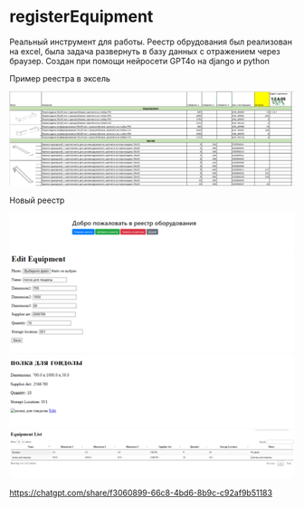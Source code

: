 # registerEquipment

Реальный инструмент для работы. Реестр обрудования был реализован на excel, была задача развернуть в базу данных с отражением через браузер.
Создан при помощи нейросети GPT4o на django и python

Пример реестра в эксель

![picture](https://github.com/SergeyBorozdin/equipmentRegistry/blob/main/registr%20old.png)


Новый реестр

![picture](https://github.com/SergeyBorozdin/equipmentRegistry/blob/main/registr%20new1.png)
![picture1](https://github.com/SergeyBorozdin/equipmentRegistry/blob/main/registr%20new%202.png)
![picture2](https://github.com/SergeyBorozdin/equipmentRegistry/blob/main/registr%20new%203.png)
![picture2](https://github.com/SergeyBorozdin/equipmentRegistry/blob/main/registr%20new%204.png)

https://chatgpt.com/share/f3060899-66c8-4bd6-8b9c-c92af9b51183


